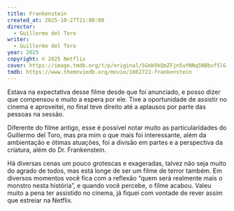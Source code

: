 ```yaml
---
title: Frankenstein
created_at: 2025-10-27T21:00:00
director:
  - Guillermo del Toro
writer:
  - Guillermo del Toro
year: 2025
copyright: © 2025 Netflix
cover: https://image.tmdb.org/t/p/original/5Gmk9kQmZFjn5uYNNq5NBbvf5lG.jpg
tmdb: https://www.themoviedb.org/movie/1062722-frankenstein
---
```


Estava na expectativa desse filme desde que foi anunciado, e posso dizer que compensou e muito a espera por ele. Tive a oportunidade de assistir no cinema e aproveitei, no final teve direito até a aplausos por parte das pessoas na sessão.

Diferente do filme antigo, esse é possível notar muito as particularidades do Guillermo del Toro, mas pra mim o que mais foi interessante, além da ambientação e ótimas atuações, foi a divisão em partes e a perspectiva da criatura, além do Dr. Frankenstein.

Há diversas cenas um pouco grotescas e exageradas, talvez não seja muito do agrado de todos, mas está longe de ser um filme de terror também. Em diversos momentos você fica com a reflexão “quem será realmente mais o monstro nesta história”, e quando você percebe, o filme acabou. Valeu muito a pena ter assistido no cinema, já fiquei com vontade de rever assim que estreiar na Netflix.

